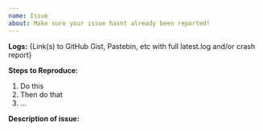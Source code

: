 ```yaml
---
name: Issue
about: Make sure your issue hasnt already been reported!
---
```


<!-- Thank you for reporting! -->

<!-- Please make sure you are using the latest version and that your issue hasnt already been reported! -->
<!-- If you have any questions, concerns, or suggestions, or need help please join our discord! -->
<!-- https://discord.gg/h8zRw9H -->

<!-- **IMPORTANT** -->
<!-- IF A LOG IS APPLICABLE AND YOU FAIL TO PROVIDE ONE, YOU MAY NOT RECIEVE HELP AND THE ISSUE WILL BE CLOSED! -->

**Logs:** {Link(s) to GitHub Gist, Pastebin, etc with full latest.log and/or crash report}

**Steps to Reproduce:**
 1. Do this
 2. Then do that
 3. ...

**Description of issue:**
